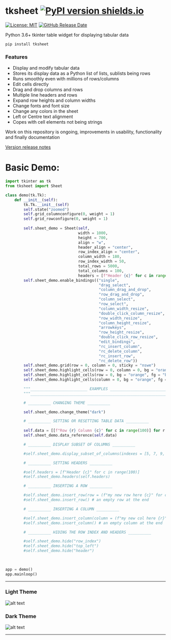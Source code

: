 # tksheet [![PyPI version shields.io](https://img.shields.io/pypi/v/tksheet.svg)](https://pypi.python.org/pypi/tksheet/)
[![License: MIT](https://img.shields.io/badge/License-MIT%20-blue.svg)](https://github.com/ragardner/tksheet/blob/master/LICENSE.txt)
[![GitHub Release Date](https://img.shields.io/github/release-date-pre/ragardner/tksheet.svg)](https://github.com/ragardner/tksheet/releases)

Python 3.6+ tkinter table widget for displaying tabular data

```
pip install tksheet
```

### Features
 - Display and modify tabular data
 - Stores its display data as a Python list of lists, sublists being rows
 - Runs smoothly even with millions of rows/columns
 - Edit cells directly
 - Drag and drop columns and rows
 - Multiple line headers and rows
 - Expand row heights and column widths
 - Change fonts and font size
 - Change any colors in the sheet
 - Left or Centre text alignment
 - Copes with cell elements not being strings
 
Work on this repository is ongoing, improvements in usability, functionality and finally documentation
 
[Version release notes](https://github.com/ragardner/tksheet/blob/master/RELEASE_NOTES.md)

# Basic Demo:

```python
import tkinter as tk
from tksheet import Sheet

class demo(tk.Tk):
    def __init__(self):
        tk.Tk.__init__(self)
        self.state("zoomed")
        self.grid_columnconfigure(0, weight = 1)
        self.grid_rowconfigure(0, weight = 1)
        
        self.sheet_demo = Sheet(self,
                                width = 1000,
                                height = 700,
                                align = "w",
                                header_align = "center",
                                row_index_align = "center",
                                column_width = 180,
                                row_index_width = 50,
                                total_rows = 5000,
                                total_columns = 100,
                                headers = [f"Header {c}" for c in range(100)])
        self.sheet_demo.enable_bindings(("single",
                                         "drag_select",
                                         "column_drag_and_drop",
                                         "row_drag_and_drop",
                                         "column_select",
                                         "row_select",
                                         "column_width_resize",
                                         "double_click_column_resize",
                                         "row_width_resize",
                                         "column_height_resize",
                                         "arrowkeys",
                                         "row_height_resize",
                                         "double_click_row_resize",
                                         "edit_bindings",
                                         "rc_insert_column",
                                         "rc_delete_column",
                                         "rc_insert_row",
                                         "rc_delete_row"))
        self.sheet_demo.grid(row = 0, column = 0, sticky = "nswe")
        self.sheet_demo.highlight_cells(row = 0, column = 0, bg = "orange", fg = "blue")
        self.sheet_demo.highlight_cells(row = 0, bg = "orange", fg = "blue", canvas = "row_index")
        self.sheet_demo.highlight_cells(column = 0, bg = "orange", fg = "blue", canvas = "header")

        """_________________________ EXAMPLES _________________________ """
        """_____________________________________________________________"""

        # __________ CHANGING THEME __________

        self.sheet_demo.change_theme("dark")

        # __________ SETTING OR RESETTING TABLE DATA __________
        
        self.data = [[f"Row {r} Column {c}" for c in range(100)] for r in range(5000)]
        self.sheet_demo.data_reference(self.data)

        # __________ DISPLAY SUBSET OF COLUMNS __________

        #self.sheet_demo.display_subset_of_columns(indexes = [5, 7, 9, 11], enable = True)

        # __________ SETTING HEADERS __________

        #self.headers = [f"Header {c}" for c in range(100)]
        #self.sheet_demo.headers(self.headers)

        # __________ INSERTING A ROW __________

        #self.sheet_demo.insert_row(row = (f"my new row here {c}" for c in range(100)), idx = 0) # a filled row at the start
        #self.sheet_demo.insert_row() # an empty row at the end

        # __________ INSERTING A COLUMN __________

        #self.sheet_demo.insert_column(column = (f"my new col here {r}" for r in range(5000)), idx = 0) # a filled column at the start
        #self.sheet_demo.insert_column() # an empty column at the end

        # __________ HIDING THE ROW INDEX AND HEADERS __________

        #self.sheet_demo.hide("row_index")
        #self.sheet_demo.hide("top_left")
        #self.sheet_demo.hide("header")
        

        
app = demo()
app.mainloop()

```

----

### Light Theme

![alt text](https://i.imgur.com/PyukzmG.jpg)


### Dark Theme

![alt text](https://i.imgur.com/gU3rJgw.jpg)

----

